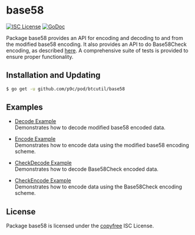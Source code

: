 # base58

[![ISC License](http://img.shields.io/badge/license-ISC-blue.svg)](http://copyfree.org)
[![GoDoc](https://img.shields.io/badge/godoc-reference-blue.svg)](http://godoc.org/github.com/parallelcoin/pod/btcutil/base58)

Package base58 provides an API for encoding and decoding to and from the modified base58 encoding. It also provides an API to do Base58Check encoding, as described [here](https://en.bitcoin.it/wiki/Base58Check_encoding). A comprehensive suite of tests is provided to ensure proper functionality.

## Installation and Updating

```bash
$ go get -u github.com/p9c/pod/btcutil/base58
```

## Examples

- [Decode Example](http://godoc.org/github.com/p9c/pod/base58#example-Decode)  
  Demonstrates how to decode modified base58 encoded data.

- [Encode Example](http://godoc.org/github.com/p9c/pod/base58#example-Encode)  
  Demonstrates how to encode data using the modified base58 encoding scheme.

- [CheckDecode Example](http://godoc.org/github.com/p9c/pod/base58#example-CheckDecode)  
  Demonstrates how to decode Base58Check encoded data.

- [CheckEncode Example](http://godoc.org/github.com/p9c/pod/base58#example-CheckEncode)  
  Demonstrates how to encode data using the Base58Check encoding scheme.

## License

Package base58 is licensed under the [copyfree](http://copyfree.org) ISC
License.
